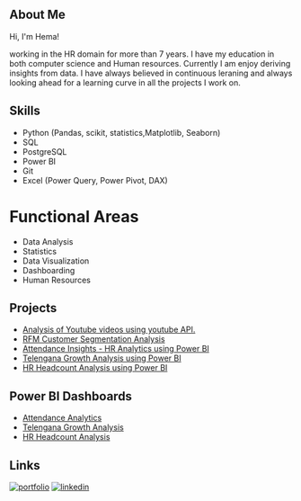 
##  About Me
Hi, I'm Hema!

working in the HR domain for more than 7 years. I have my education in both computer science and Human resources. Currently I am enjoy deriving insights from data. I have always believed in continuous leraning and always looking ahead for a learning curve in all the projects I work on. 




##  Skills


- Python (Pandas, scikit, statistics,Matplotlib, Seaborn)
- SQL
- PostgreSQL
- Power BI
- Git
- Excel (Power Query, Power Pivot, DAX)

#  Functional Areas
- Data Analysis
- Statistics
- Data Visualization 
- Dashboarding
- Human Resources


## Projects

-  [Analysis of Youtube videos using youtube API.](https://github.com/hemsun/Youtube-Channel-Analysis/blob/d33deebb66159458c15f1a1d5a773795d27ca0be/Analysis%20of%20Codebasics%20Youtube%20Channel%20with%20youtube%20API.ipynb)
-  [RFM Customer Segmentation Analysis](https://github.com/hemsun/RFM-Customer-Segmentation-Analysis/blob/757909bae50e9b499207df0702f3efa08c972982/rfm.ipynb)
-  [Attendance Insights - HR Analytics using Power BI](https://github.com/hemsun/Attendance-Analytics---Power-BI/blob/9a067a74a38babd2967618d7b182db7cb21a758a/Attendance%20Analytics%20Dashboard.pdf)
-  [Telengana Growth Analysis using Power BI](https://github.com/hemsun/Telengana-Growth-Analysis/blob/5b75e56419e79b78c1af0810ddf872b7daf8ceab/Telengana%20Governement%20Department%20Data%20Analysis.pdf)
-  [HR Headcount Analysis using Power BI](https://github.com/hemsun/HR-Headcount-Analysis/blob/43f6140ef4d61bce34fe77f6983f1c0b77a7f0f5/HR%20Analytics_Headcount_Starters_Leavers_Turnover.pdf)

## Power BI  Dashboards
- [Attendance Analytics](https://app.powerbi.com/view?r=eyJrIjoiZTY5OTk2MTAtZGRjZC00YjM2LTlhZmMtYmEzMjFiYjA3YTE0IiwidCI6ImM5OWEyZmQzLTY3NmMtNDQ2Ny04NjE4LWMxZTMzMGVlY2MyZCJ9)
- [Telengana Growth Analysis](https://app.powerbi.com/view?r=eyJrIjoiZjJiODRlYWUtYmNkOC00YTRkLTljYzYtZjE4NzUwODhjNzAxIiwidCI6ImM5OWEyZmQzLTY3NmMtNDQ2Ny04NjE4LWMxZTMzMGVlY2MyZCJ9)
- [HR Headcount  Analysis](https://app.powerbi.com/view?r=eyJrIjoiMWJkODczZDctN2I0Yi00NzM3LWI3NzctYWY3NzY4ZDIxNDAxIiwidCI6ImM5OWEyZmQzLTY3NmMtNDQ2Ny04NjE4LWMxZTMzMGVlY2MyZCJ9)


##  Links
[![portfolio](https://img.shields.io/badge/my_portfolio-000?style=for-the-badge&logo=ko-fi&logoColor=white)](https://hemalathasundaramu.wixsite.com/my-portfolio)
[![linkedin](https://img.shields.io/badge/linkedin-0A66C2?style=for-the-badge&logo=linkedin&logoColor=white)](https://www.linkedin.com/in/hemalathasundaramurthy)

